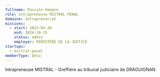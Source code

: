 ```yaml
---
fullname: Pascale Hamann
role: Intrapreneuse MISTRAL PENAL
domaine: Intraprenariat
missions:
  - start: 2023-05-26
    end: 2024-10-15
    status: admin
    employer: MINISTERE DE LA JUSTICE
startups:
  - mistral-penal
memberType: beta
---
```


Intrapreneuse MISTRAL - Greffière au tribunal judiciaire de DRAGUIGNAN

